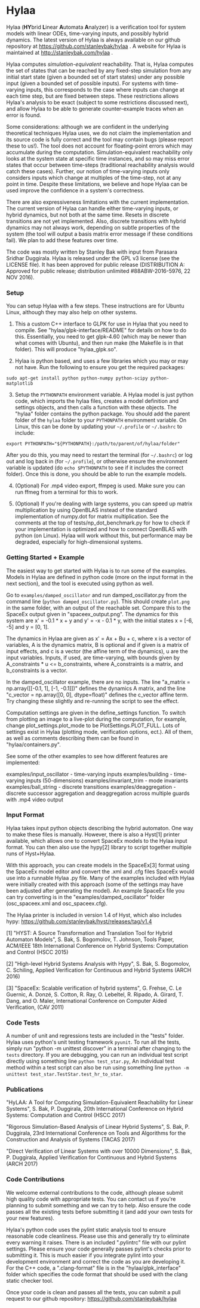 # Hylaa #

Hylaa (**HY**brid **L**inear **A**utomata **A**nalyzer) is a verification tool for system models with linear ODEs, time-varying inputs, and possibly hybrid dynamics. The latest version of Hylaa is always available on our github repository at https://github.com/stanleybak/hylaa . A website for Hylaa is maintained at http://stanleybak.com/hylaa .

Hylaa computes *simulation-equivalent* reachability. That is, Hylaa computes the set of states that can be reached by any fixed-step simulation from any initial start state (given a bounded set of start states) under any possible input (given a bounded set of possible inputs). For systems with time-varying inputs, this corresponds to the case where inputs can change at each time step, but are fixed between steps. These restrictions allows Hylaa's analysis to be exact (subject to some restrictions discussed next), and allow Hylaa to be able to generate counter-example traces when an error is found.

Some considerations: although we are confident in the underlying theoretical techniques Hylaa uses, we do not claim the implementation and its source code is fully correct and the tool may contain bugs (please report these to us!). The tool does not account for floating-point errors which may accumulate during the computation. Simulation-equivalent reachability only looks at the system state at specific time instances, and so may miss error states that occur between time-steps (traditional reachability analysis would catch these cases). Further, our notion of time-varying inputs only considers inputs which change at multiples of the time-step, not at any point in time. Despite these limitations, we believe and hope Hylaa can be used improve the confidence in a system's correctness.

There are also expressiveness limitations with the current implementation. The current version of Hylaa can handle either time-varying inputs, or hybrid dynamics, but not both at the same time. Resets in discrete transitions are not yet implemented. Also, discrete transitions with hybrid dynamics may not always work, depending on subtle properties of the system (the tool will output a basis matrix error message if these conditions fail). We plan to add these features over time.

The code was mostly written by Stanley Bak with input from Parasara Sridhar Duggirala. Hylaa is released under the GPL v3 license (see the LICENSE file). It has been approved for public release (DISTRIBUTION A: Approved for public release; distribution unlimited #88ABW-2016-5976, 22 NOV 2016).

### Setup ###

You can setup Hylaa with a few steps. These instructions are for Ubuntu Linux, although they may also help on other systems.

1. This a custom C++ interface to GLPK for use in Hylaa that you need to compile. See "hylaa/glpk-interface/README" for details on how to do this. Essentially, you need to get glpk-4.60 (which may be newer than what comes with Ubuntu), and then run make (the Makefile is in that folder). This will produce "hylaa_glpk.so".

2. Hylaa is python based, and uses a few libraries which you may or may not have. Run the following to ensure you get the required packages:

`sudo apt-get install python python-numpy python-scipy python-matplotlib`

3. Setup the `PYTHONPATH` environment variable. A Hylaa model is just python code, which imports the hylaa files, creates a model definition and settings objects, and then calls a function with these objects. The "hylaa" folder contains the python package. You should add the parent folder of the `hylaa` folder to your `PYTHONPATH` environment variable. On Linux, this can be done by updating your `~/.profile` or `~/.bashrc` to include:

`export PYTHONPATH="${PYTHONPATH}:/path/to/parent/of/hylaa/folder"`

After you do this, you may need to restart the terminal (for `~/.bashrc`) or log out and log back in (for `~/.profile`), or otherwise ensure the environment variable is updated (do `echo $PYTHONPATH` to see if it includes the correct folder). Once this is done, you should be able to run the example models.

4. (Optional) For .mp4 video export, ffmpeg is used. Make sure you can run ffmeg from a terminal for this to work.

5. (Optional) If you're dealing with large systems, you can speed up matrix multiplication by using OpenBLAS instead of the standard implementation of numpy.dot for matrix multiplication. See the comments at the top of tests/np_dot_benchmark.py for how to check if your implementation is optimized and how to connect OpenBLAS with python (on Linux). Hylaa will work without this, but performance may be degraded, especially for high-dimensional systems.

### Getting Started + Example ###

The easiest way to get started with Hylaa is to run some of the examples. Models in Hylaa are defined in python code (more on the input format in the next section), and the tool is executed using python as well.

Go to `examples/damped_oscillator` and run damped_oscillator.py from the command line (`python damped_oscillator.py`). This should create `plot.png` in the same folder, with an output of the reachable set. Compare this to the SpaceEx output given in "spaceex_output.png". The dynamics for this system are x' = -0.1 * x + y and y' = -x - 0.1 * y, with the initial states x = [-6, -5] and y = [0, 1]. 

The dynamics in Hylaa are given as x' = Ax + Bu + c, where x is a vector of variables, A is the dynamics matrix, B is optional and if given is a matrix of input effects, and c is a vector (the affine term of the dynamics), u are the input variables. Inputs, if used, are time-varying, with bounds given by A_constraints * u <= b_constraints, where A_constraints is a matrix, and b_constraints is a vector.

In the damped_oscillator example, there are no inputs. The line "a_matrix = np.array([[-0.1, 1], [-1, -0.1]])" defines the dynamics A matrix, and the line "c_vector = np.array([0, 0], dtype=float)" defines the c_vector affine term. Try changing these slightly and re-running the script to see the effect.

Computation settings are given in the define_settings function. To switch from plotting an image to a live-plot during the computation, for example, change plot_settings.plot_mode to be PlotSettings.PLOT_FULL. Lots of settings exist in Hylaa (plotting mode, verification options, ect.). All of them, as well as comments describing them can be found in "hylaa/containers.py". 

See some of the other examples to see how different features are implemented:

examples/input_oscillator - time-varying inputs
examples/building - time-varying inputs (50-dimensions)
examples/invariant_trim - mode invariants
examples/ball_string - discrete transitions
examples/deaggregation - discrete successor aggregation and deaggregation across multiple guards with .mp4 video output

### Input Format ###

Hylaa takes input python objects describing the hybrid automaton. One way to make these files is manually. However, there is also a Hyst[1] printer available, which allows one to convert SpaceEx models to the Hylaa input format. You can then also use the hypy[2] library to script together multiple runs of Hyst+Hylaa.

With this approach, you can create models in the SpaceEx[3] format using the SpaceEx model editor and convert the .xml and .cfg files SpaceEx would use into a runnable Hylaa .py file. Many of the examples included with Hylaa were initially created with this approach (some of the settings may have been adjusted after generating the model). An example SpaceEx file you can try converting is in the "examples/damped_oscillator" folder (osc_spaceex.xml and osc_spaceex.cfg).

The Hylaa printer is included in version 1.4 of Hyst, which also includes hypy: https://github.com/stanleybak/hyst/releases/tag/v1.4

[1] "HYST: A Source Transformation and Translation Tool for Hybrid Automaton Models", S. Bak, S. Bogomolov, T. Johnson, Tools Paper, ACM/IEEE 18th International Conference on Hybrid Systems: Computation and Control (HSCC 2015)

[2] "High-level Hybrid Systems Analysis with Hypy", S. Bak, S. Bogomolov, C. Schiling, Applied Verification for Continuous and Hybrid Systems (ARCH 2016)

[3] "SpaceEx: Scalable verification of hybrid systems", G. Frehse, C. Le Guernic, A. Donzé, S. Cotton, R. Ray, O. Lebeltel, R. Ripado, A. Girard, T. Dang, and O. Maler, International Conference on Computer Aided Verification, (CAV 2011)

### Code Tests ###

A number of unit and regressions tests are included in the "tests" folder. Hylaa uses python's unit testing framework `pyunit`. To run all the tests, simply run "python -m unittest discover" in a terminal after changing to the `tests` directory. If you are debugging, you can run an individual test script directly using something line `python test_star.py`, An individual test method within a test script can also be run using something line `python -m unittest test_star.TestStar.test_hr_to_star`.

### Publications ###

"HyLAA: A Tool for Computing Simulation-Equivalent Reachability for Linear Systems", S. Bak, P. Duggirala, 20th International Conference on Hybrid Systems: Computation and Control (HSCC 2017)

"Rigorous Simulation-Based Analysis of Linear Hybrid Systems", S. Bak, P. Duggirala, 23rd International Conference on Tools and Algorithms for the Construction and Analysis of Systems (TACAS 2017)

"Direct Verification of Linear Systems with over 10000 Dimensions", S. Bak, P. Duggirala, Applied Verification for Continuous and Hybrid Systems (ARCH 2017)

### Code Contributions ###

We welcome external contributions to the code, although please submit high quality code with appropriate tests. You can contact us if you're planning to submit something and we can try to help. Also ensure the code passes all the existing tests before submitting it (and add your own tests for your new features). 

Hylaa's python code uses the pylint static analysis tool to ensure reasonable code cleanliness. Please use this and generally try to eliminate every warning it raises. There is an included ".pylintrc" file with our pylint settings. Please ensure your code generally passes pylint's checks prior to submitting it. This is much easier if you integrate pylint into your development environment and correct the code as you are developing it. For the C++ code, a ".clang-format" file is in the "hylaa/glpk_interface" folder which specifies the code format that should be used with the clang static checker tool.

Once your code is clean and passes all the tests, you can submit a pull request to our github repository: https://github.com/stanleybak/hylaa
